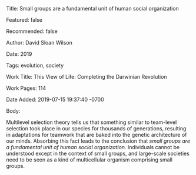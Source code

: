 Title: Small groups are a fundamental unit of human social organization

Featured: false

Recommended: false

Author: David Sloan Wilson

Date: 2019

Tags: evolution, society

Work Title: This View of Life: Completing the Darwinian Revolution

Work Pages:  114

Date Added: 2019-07-15 19:37:40 -0700

Body:

Multilevel selection theory tells us that something similar to team-level selection took place in our species for thousands of generations, resulting in adaptations for teamwork that are baked into the genetic architecture of our minds. Absorbing this fact leads to the conclusion that *small groups are a fundamental unit of human social organization*. Individuals cannot be understood except in the context of small groups, and large-scale societies need to be seen as a kind of multicellular organism comprising small groups. 


